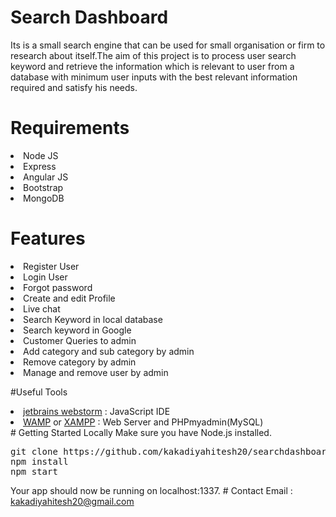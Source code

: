 # Search Dashboard

Its is a small search engine that can be used for small organisation or firm to research about itself.The aim of this project is to process user search keyword and retrieve the information which is relevant to user from a database with minimum user inputs with the best relevant information required and satisfy his needs.

# Requirements
<li>Node JS</li>
<li>Express</li>
<li>Angular JS</li>
<li>Bootstrap</li>
<li>MongoDB</li>

# Features 
<li>Register User</li>
<li>Login User</li>
<li>Forgot password</li>
<li>Create and edit Profile</li>
<li>Live chat</li>
<li>Search Keyword in local database</li>
<li>Search keyword in Google</li>
<li>Customer Queries to admin</li>
<li>Add category and sub category by admin</li>
<li>Remove category by admin</li>
<li>Manage and remove user by admin</li>

#Useful Tools
<li><a href="https://www.jetbrains.com/webstorm/"  target="_blank">jetbrains webstorm</a> : JavaScript IDE</li>
<li><a href="https://www.jetbrains.com/webstorm/"  target="_blank">WAMP</a> or <a href="https://www.apachefriends.org/index.html">XAMPP</a> : Web Server and PHPmyadmin(MySQL)</li>
# Getting Started Locally
Make sure you have Node.js installed.
<pre>git clone https://github.com/kakadiyahitesh20/searchdashboardm.git # or clone your own fork
npm install
npm start</pre>
Your app should now be running on localhost:1337.
# Contact
Email : <a href="mailto:kakadiyahitesh20@gmail.com">kakadiyahitesh20@gmail.com</a>
